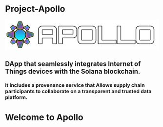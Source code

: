 # Project-Apollo

<img src="https://raw.githubusercontent.com/altaga/Project-Apollo/main/Tech-Docs/Images/logo.png">

## DApp that seamlessly integrates Internet of Things devices with the Solana blockchain. 

### It includes a provenance service that Allows supply chain participants to collaborate on a transparent and trusted data platform.

# Welcome to Apollo



